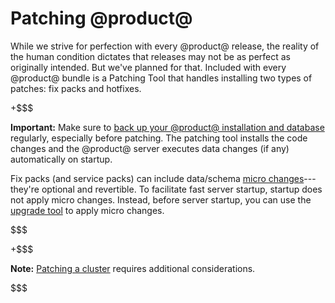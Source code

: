 # Patching @product@ [](id=patching-liferay)

While we strive for perfection with every @product@ release, the reality of the
human condition dictates that releases may not be as perfect as originally
intended. But we've planned for that. Included with every @product@ bundle is a
Patching Tool that handles installing two types of patches: fix packs and
hotfixes. 

+$$$

**Important:** Make sure to
[back up your @product@ installation and database](/discover/deployment/-/knowledge_base/7-1/backing-up-a-liferay-installation)
regularly, especially before patching. The patching tool installs the code
changes and the @product@ server executes data changes (if any) automatically on
startup. 

Fix packs (and service packs) can include data/schema
[micro changes](/develop/tutorials/-/knowledge_base/7-1/meaningful-schema-versioning#micro-change-examples)---they're
optional and revertible. To facilitate fast server startup, startup does not
apply micro changes. Instead, before server startup, you can use the
[upgrade tool](/discover/deployment/-/knowledge_base/7-1/upgrading-to-liferay-71)
to apply micro changes. 

$$$

+$$$

**Note:** [Patching a cluster](/discover/deployment/-/knowledge_base/7-1/updating-a-cluster)
requires additional considerations. 

$$$
